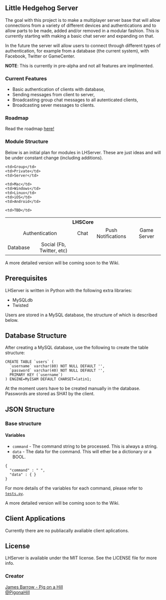 ## Little Hedgehog Server

The goal with this project is to make a multiplayer server base that will allow connections from a variety of different devices and authentications and to allow parts to be made, added and/or removed in a modular fashion. This is currently starting with making a basic chat server and expanding on that.

In the future the server will allow users to connect through different types of authentication, for example from a database (the current system), with Facebook, Twitter or GameCenter.

**NOTE**: This is currently in pre-alpha and not all features are implimented.

### Current Features
- Basic authentication of clients with database,  
- Sending messages from client to server,  
- Broadcasting group chat messages to all autenticated clients,  
- Broadcasting sever messages to clients.  

### Roadmap
Read the roadmap [here!](https://github.com/Baza207/LHServer/blob/master/ROADMAP.md)

### Module Structure
Below is an initial plan for modules in LHServer. These are just ideas and will be under constant change (including additions).

<table>
  <th colspan="11">LHSCore</th>
  <tr align="center">
    <td colspan="2">Authentication</td>
    <td colspan="3">Chat</td>
    <td colspan="5">Push Notifications</td>
    <td colspan="1">Game Server</td>
  </tr>
  <tr align="center">
    <td>Database</td>
    <td>Social (Fb, Twitter, etc)</td>
    
    <td>Group</td>
    <td>Private</td>
    <td>Server</td>
    
    <td>Mac</td>
    <td>Windows</td>
    <td>Linux</td>
    <td>iOS</td>
    <td>Android</td>
    
    <td>TBD</td>
  </tr>
</table>

A more detailed version will be coming soon to the Wiki.

## Prerequisites

LHServer is written in Python with the following extra libraries:

- MySQLdb  
- Twisted

Users are stored in a MySQL database, the structure of which is described below.

## Database Structure

After creating a MySQL database, use the following to create the table structure:

```
CREATE TABLE `users` (
  `username` varchar(80) NOT NULL DEFAULT '',
  `password` varchar(40) NOT NULL DEFAULT '',
  PRIMARY KEY (`username`)
) ENGINE=MyISAM DEFAULT CHARSET=latin1;
```

At the moment users have to be created manually in the database. Passwords are stored as SHA1 by the client.

## JSON Structure

### Base structure
#### Variables
- `command` -  The command string to be processed. This is always a string.
- `data` -		The data for the command. This will ether be a dictionary or a BOOL.


```
{
  "command" : " ",
  "data" : { }
}
```

For more details of the variables for each command, please refer to [`tests.py`](https://github.com/Baza207/LHServer/blob/master/src/tests.py).

A more detailed version will be coming soon to the Wiki.

## Client Applications

Currently there are no publiacally avaliable client aplications.

## License

LHServer is available under the MIT license. See the LICENSE file for more info.

### Creator

[James Barrow - Pig on a Hill](http://pigonahill.com)  
[@PigonaHill](https://twitter.com/PigonaHill)
